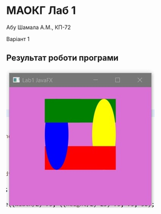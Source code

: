 # МАОКГ Лаб 1
Абу Шамала А.М., КП-72

Варіант 1

## Результат роботи програми

![lab](screenshot.jpg)
